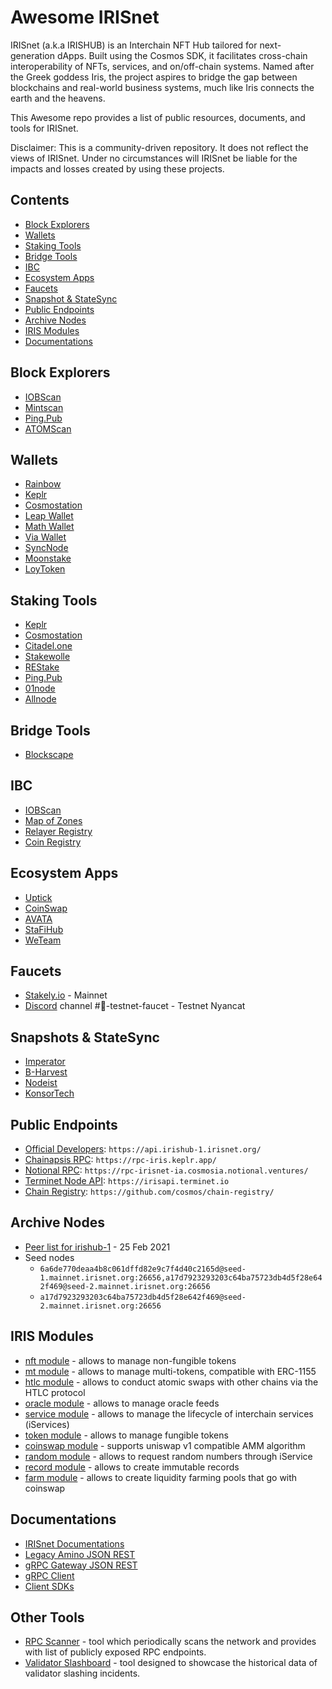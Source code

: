 # Awesome IRISnet

IRISnet (a.k.a IRISHUB) is an Interchain NFT Hub tailored for next-generation dApps. Built using the Cosmos SDK, it facilitates cross-chain interoperability of NFTs, services, and on/off-chain systems. Named after the Greek goddess Iris, the project aspires to bridge the gap between blockchains and real-world business systems, much like Iris connects the earth and the heavens.

This Awesome repo provides a list of public resources, documents, and tools for IRISnet.

Disclaimer: This is a community-driven repository. It does not reflect the views of IRISnet. Under no circumstances will IRISnet be liable for the impacts and losses created by using these projects.

## Contents
- [Block Explorers](#block-explorers)
- [Wallets](#wallets)
- [Staking Tools](#staking-tools)
- [Bridge Tools](#bridge-tools)
- [IBC](#ibc)
- [Ecosystem Apps](#ecosystem-apps)
- [Faucets](#faucets)
- [Snapshot \& StateSync](#snapshots--statesync)
- [Public Endpoints](#public-endpoints)
- [Archive Nodes](#archive-nodes)
- [IRIS Modules](#iris-modules)
- [Documentations](#documentations)

## Block Explorers
- [IOBScan](https://irishub.iobscan.io)
- [Mintscan](https://www.mintscan.io/iris)
- [Ping.Pub](https://ping.pub/iris)
- [ATOMScan](https://atomscan.com/iris-network)

## Wallets
- [Rainbow](https://www.rainbow.one/)
- [Keplr](https://www.keplr.app/)
- [Cosmostation](https://www.cosmostation.io/wallet)
- [Leap Wallet](https://www.leapwallet.io/cosmos)
- [Math Wallet](https://mathwallet.org/en-us/)
- [Via Wallet](https://viawallet.com/)
- [SyncNode](https://wallet.syncnode.ro/)
- [Moonstake](https://moonstake.io/wallets/)
- [LoyToken](http://loytoken.com/web.html#product)

## Staking Tools
- [Keplr](https://www.keplr.app/)
- [Cosmostation](https://www.cosmostation.io/wallet)
- [Citadel.one](https://app.citadel.one/login)
- [Stakewolle](https://stakewolle.com/)
- [REStake](https://restake.app/)
- [Ping.Pub](https://ping.pub/iris-network/staking)
- [01node](https://01node.com/iris-network/)
- [Allnode](https://www.allnodes.com/iris/stake)

## Bridge Tools
- [Blockscape](https://bridge.blockscape.network/)

## IBC
- [IOBScan](https://ibc.iobscan.io/home)
- [Map of Zones](https://mapofzones.com/home/irishub-1/overview?columnKey=ibcVolume&period=24h&searchZone=iris)
- [Relayer Registry](https://github.com/irisnet/iob-registry/tree/main/relayers)
- [Coin Registry](https://github.com/irisnet/iob-registry/tree/main/coins)

## Ecosystem Apps
- [Uptick](https://www.upticknft.com/)
- [CoinSwap](https://coinswap.market/)
- [AVATA](https://console.avata.bianjie.hk)
- [StaFiHub](https://app.stafihub.io/)
- [WeTeam](https://twitter.com/WeTeam_io)

## Faucets
- [Stakely.io](https://stakely.io/en/faucet/irisnet-iris) - Mainnet
- [Discord](https://discord.gg/bmhu9F9xbX) channel #🚰-testnet-faucet - Testnet Nyancat

## Snapshots & StateSync
- [Imperator](https://imperator.co/services/iris)
- [B-Harvest](http://cosmosia6.notional.ventures:11111/irisnet/)
- [Nodeist](https://nodeist.net/Iris/)
- [KonsorTech](https://docs.konsortech.xyz/node/Mainnet/Irisnet)

## Public Endpoints
- [Official Developers](https://api.irishub-1.irisnet.org/): `https://api.irishub-1.irisnet.org/`
- [Chainapsis RPC](https://rpc-iris.keplr.app/): `https://rpc-iris.keplr.app/`
- [Notional RPC](https://rpc-irisnet-ia.cosmosia.notional.ventures/): `https://rpc-irisnet-ia.cosmosia.notional.ventures/`
- [Terminet Node API](https://irisapi.terminet.io): `https://irisapi.terminet.io`
- [Chain Registry](https://github.com/cosmos/chain-registry/): `https://github.com/cosmos/chain-registry/`

## Archive Nodes
- [Peer list for irishub-1](https://github.com/irisnet/mainnet/blob/master/config/community-peers.md) -  25 Feb 2021
- Seed nodes
    - `6a6de770deaa4b8c061dffd82e9c7f4d40c2165d@seed-1.mainnet.irisnet.org:26656,a17d7923293203c64ba75723db4d5f28e642f469@seed-2.mainnet.irisnet.org:26656`
    - `a17d7923293203c64ba75723db4d5f28e642f469@seed-2.mainnet.irisnet.org:26656`

## IRIS Modules
- [nft module](https://github.com/irisnet/irismod/tree/main/modules/nft) - allows to manage non-fungible tokens
- [mt module](https://github.com/irisnet/irismod/tree/main/modules/mt) - allows to manage multi-tokens, compatible with ERC-1155
- [htlc module](https://github.com/irisnet/irismod/tree/main/modules/htlc) - allows to conduct atomic swaps with other chains via the HTLC protocol
- [oracle module](https://github.com/irisnet/irismod/tree/main/modules/oracle) - allows to manage oracle feeds
- [service module](https://github.com/irisnet/irismod/tree/main/modules/service) - allows to manage the lifecycle of interchain services (iServices)
- [token module](https://github.com/irisnet/irismod/tree/main/modules/token) - allows to manage fungible tokens
- [coinswap module](https://github.com/irisnet/irismod/tree/main/modules/coinswap) - supports uniswap v1 compatible AMM algorithm
- [random module](https://github.com/irisnet/irismod/tree/main/modules/random) - allows to request random numbers through iService
- [record module](https://github.com/irisnet/irismod/tree/main/modules/record) -  allows to create immutable records
- [farm module](https://github.com/irisnet/irismod/tree/main/modules/farm) - allows to create liquidity farming pools that go with coinswap

## Documentations
- [IRISnet Documentations](https://www.irisnet.org/docs/)
- [Legacy Amino JSON REST](https://www.irisnet.org/docs/endpoints/legacy-rest.html)
- [gRPC Gateway JSON REST](https://www.irisnet.org/docs/endpoints/grpc-rest.html)
- [gRPC Client](https://www.irisnet.org/docs/endpoints/grpc-client.html)
- [Client SDKs](https://www.irisnet.org/docs/endpoints/sdk.html)
  
## Other Tools
- [RPC Scanner](https://services.kjnodes.com/mainnet/irisnet/public-rpc/) - tool which periodically scans the network and provides with list of publicly exposed RPC endpoints.
- [Validator Slashboard](https://services.kjnodes.com/mainnet/irisnet/slashboard/) - tool designed to showcase the historical data of validator slashing incidents.
